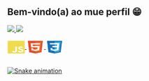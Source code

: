 ## Bem-vindo(a) ao mue perfil 😁

 <div>
  <a href="https://github.com/pernalongak">
  <img height="180em" src="https://github-readme-stats.vercel.app/api?username=pernalongak&show_icons=true&theme=tokyonight&include_all_commits=true&count_private=true"/>
  <img height="180em" src="https://github-readme-stats.vercel.app/api/top-langs/?username=pernalongak&layout=compact&langs_count=6&theme=tokyonight"/>
</div>
<div style="display: inline_block"><br>
  <img align="center" alt="Js" height="30" width="40" src="https://raw.githubusercontent.com/devicons/devicon/master/icons/javascript/javascript-plain.svg">
  <img align="center" alt="HTML" height="30" width="40" src="https://raw.githubusercontent.com/devicons/devicon/master/icons/html5/html5-original.svg">
  <img align="center" alt="CSS" height="30" width="40" src="https://raw.githubusercontent.com/devicons/devicon/master/icons/css3/css3-original.svg">
</div>
 
 <br>
 
 
 
<div> 

 
  ![Snake animation](https://github.com/pernalongak/pernalongak/blob/output/github-contribution-grid-snake.svg)

</div>
